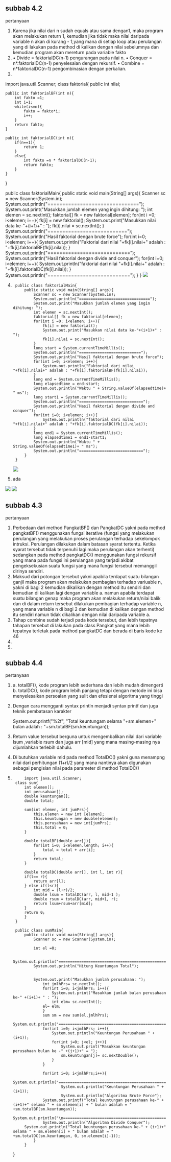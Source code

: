 ## subbab 4.2
pertanyaan 
1. Karena jika nilai dari n sudah equals atau sama dengan1, maka program akan 
melakukan return 1, kemudian jika tidak maka nilai daripada variable n akan di kurang -
1,yang mana di setiap loop atau perulangan yang di lakukan pada method di kalikan 
dengan nilai sebelumnya dan kemudian program akan mereturn pada variable fakto
2. • Divide = faktorialDC(n-1) pengurangan pada nilai n. 
• Conquer = n*.faktorialDC(n-1) penyelesaian dengan rekursif. 
• Combine = n*faktorialDC(n-1) pengombinasian dengan perkalian.
3. 
import java.util.Scanner;
class faktorial{
	public int nilai;

	public int faktorialBF(int n){
		int fakto =1;
		int i=1;
		while(i<=n){
			fakto = fakto*i;
			i++;
		}
		return fakto;
	}

	public int faktorialDC(int n){
		if(n==1){
			return 1;
		}
		else{
			int fakto =n * faktorialDC(n-1);
			return fakto;
		}
	}
}

public class faktorialMain{
	public static void main(String[] args){
		Scanner sc = new Scanner(System.in);
		System.out.println("===============================");
		System.out.print("Masukkan jumlah elemen yang ingin dihitung: ");
		int elemen = sc.nextInt();
		faktorial[] fk = new faktorial[elemen];
		for(int i =0; i<elemen; i++){
			fk[i] = new faktorial();
			System.out.print("Masukkan nilai data ke-"+(i+1)+" : ");
			fk[i].nilai = sc.nextInt();
		}
		System.out.println("===========================");
		System.out.println("Hasil faktorial dengan brute force");
		for(int i=0; i<elemen; i++){
			System.out.println("Faktorial dari nilai "+fk[i].nilai+" adalah : "+fk[i].faktorialBF(fk[i].nilai));
		}
		System.out.println("============================");
		System.out.println("Hasil faktorial dengan divide and conquer");
		for(int i=0; i<elemen; i++){
		 	System.out.println("faktorial dari nilai "+fk[i].nilai+" adalah : "+fk[i].faktorialDC(fk[i].nilai));
		}
		System.out.println("============================");
	}
}
<img src ="faktorialWhile.jpg">

4. 
		public class faktorialMain{
			public static void main(String[] args){
				Scanner sc = new Scanner(System.in);
				System.out.println("===============================");
				System.out.print("Masukkan jumlah elemen yang ingin dihitung: ");
				int elemen = sc.nextInt();
				faktorial[] fk = new faktorial[elemen];
				for(int i =0; i<elemen; i++){
					fk[i] = new faktorial();
					System.out.print("Masukkan nilai data ke-"+(i+1)+" : ");
					fk[i].nilai = sc.nextInt();
				}
				long start = System.currentTimeMillis();
				System.out.println("===========================");
				System.out.println("Hasil faktorial dengan brute force");
				for(int i=0; i<elemen; i++){
					System.out.println("Faktorial dari nilai "+fk[i].nilai+" adalah : "+fk[i].faktorialBF(fk[i].nilai));
				}
				long end = System.currentTimeMillis();
				long elapsedtime = end-start;
				System.out.println("Waktu " + String.valueOf(elapsedtime)+ " ms");
				long start1 = System.currentTimeMillis();
				System.out.println("============================");
				System.out.println("Hasil faktorial dengan divide and conquer");
				for(int i=0; i<elemen; i++){
		 			System.out.println("faktorial dari nilai "+fk[i].nilai+" adalah : "+fk[i].faktorialDC(fk[i].nilai));
				}
				long end1 = System.currentTimeMillis();
				long elapsedtime1 = end1-start1;
				System.out.println("Waktu " + String.valueOf(elapsedtime1)+ " ms");
				System.out.println("============================");
			}
		}
		
	<img src ="faktorialCekWaktu.jpg">

5. ada

<img src ="faktorialWaktu1.jpg">
<img src ="faktorialWaktu2.jpg">

## subbab 4.3
pertanyaan
1. Perbedaan dari method PangkatBF() dan PangkatDC yakni pada method pangkatBF() menggunakan fungsi iterative (fungsi yang melakukan perulangan yang melakukan proses perulangan terhadap sekelompok intruksi. Perulangan dilakukan dalam batasan syarat tertentu. Ketika syarat tersebut tidak terpenuhi lagi maka perulangan akan terhenti) sedangkan pada method pangkatDC() menggunakan fungsi rekursif yang 
mana pada fungsi ini perulangan yang terjadi akibat pengeksekusian suatu fungsi yang mana fungsi tersebut memanggil dirinya sendiri.
2. Maksud dari potongan tersebut yakni apabila terdapat suatu bilangan ganjil maka program akan melakukan pembagian terhadap variuable n, yakni di bagi 2 kemudian dikalikan dengan method itu sendiri dan kemudian di kalikan lagi dengan variable a. namun apabila terdapat suatu bilangan genap maka program akan melakukan return/nilai balik dan di dalam return tersebut dilakukan pembagian terhadap variable 
n, yang mana variable n di bagi 2 dan kemudian di kalikan dengan method itu sendiri namun tidak dikalikan dengan nilai daripada variable a.
3. Tahap combine sudah terjadi pada kode tersebut, dan lebih tepatnya tahapan tersebut di lakukan pada class Pangkat yang mana lebih tepatnya terletak pada method pangkatDC dan berada di baris kode ke 46
4. 
5. 

## subbab 4.4
pertanyaan 
1. a. totalBF(), kode program lebih sederhana dan lebih mudah dimengerti
b. totalDC(), kode program lebih panjang tetapi dengan metode ini bisa menyelesaikan persoalan yang sulit dan efesiensi algoritma yang tinggi
2. Dengan cara mengganti syntax println menjadi syntax printf dan juga teknik pembatasan karakter

	System.out.printf("%2f", "Total keuntungam selama "+sm.elemen+" bulan adalah : "+sm.totalBF(sm.keuntungan));

3. Return value tersebut berguna untuk mengembalikan nilai dari variable lsum ,variable rsum dan juga arr [mid] yang mana masing-masing nya dijumlahkan terlebih dahulu.
4. Di butuhkan variable mid pada method TotalDC() yakni guna menampng nilai 
dari perhitungan (1+r)/2 yang mana nantinya akan digunakan sebagai pengisian nilai pada parameter di method TotalDC()
5.  		import java.util.Scanner;
		class sum{
			int elemen[];
			int perusahaan[];
			double keuntungan[];
			double total;

			sum(int elemen, int jumPrs){
				this.elemen = new int [elemen];
				this.keuntungan = new double[elemen];
				this.perusahaan = new int[jumPrs];
				this.total = 0;
			}

			double totalBF(double arr[]){
				for(int i=0; i<elemen.length; i++){
					total = total + arr[i];
				}
				return total;
			}

			double totalDC(double arr[], int l, int r){
			if(l== r){
				return arr[l];
			} else if(l<r){
				int mid = (l+r)/2;
				double lsum = totalDC(arr, l, mid-1 );
				double rsum = totalDC(arr, mid+1, r);
				return lsum+rsum+arr[mid];
			}	
			return 0;
			}
		}

		public class sumMain{
			public static void main(String[] args){
				Scanner sc = new Scanner(System.in);

				int el =0;

				System.out.println("=======================================================");
				System.out.println("Hitung Keuntungan Total");

		
				System.out.print("Masukkan jumlah perusahaan: ");
        			int jmlhPrs= sc.nextInt();
        			for(int i=0; i<jmlhPrs; i++){
            			System.out.print("Masukkan jumlah bulan perusahaan ke-" +(i+1)+ " : ");
            			int elm= sc.nextInt();
           		 	el= elm;
       				}
        			sum sm = new sum(el,jmlhPrs);
        			System.out.println("=========================================================");
        			for(int i=0; i<jmlhPrs; i++){
            			System.out.println("Keuntungan Perusahaan " +(i+1));
            			for(int j=0; j<el; j++){
                			System.out.print("Masukkan keuntungan perusahaan bulan ke -" +(j+1)+" = ");
                			sm.keuntungan[j]= sc.nextDouble();
            			}
        			}

        			for(int i=0; i<jmlhPrs;i++){
            				System.out.println("==========================================================");
            				System.out.println("Keuntungan Perusahaan " + (i+1));
            				System.out.println("Algoritma Brute Force");
            		System.out.printf("Total keuntungan perusahaan ke-" + (i+1)+" selama " + sm.elemen[i] + " bulan adalah = " +sm.totalBF(sm.keuntungan));
            		System.out.println("\n==========================================================");
            		System.out.println("Algoritma Divide Conquer");
            System.out.println("Total keuntungan perusahaan ke-" + (i+1)+" selama " + sm.elemen[i] + " bulan adalah = " +sm.totalDC(sm.keuntungan, 0, sm.elemen[i]-1));
        		}
			}
	}
